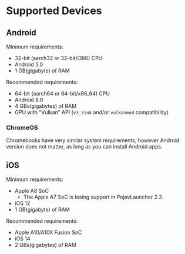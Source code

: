# Supported Devices

## Android

Minimum requirements:
- 32-bit (aarch32 or 32-bit/i386) CPU
- Android 5.0
- 1 GB(gigabyte) of RAM

Recommended requirements:
- 64-bit (aarch64 or 64-bit/x86_64) CPU
- Android 8.0
- 4 GBs(gigabytes) of RAM
- GPU with "Vulkan" API (`v3_zink` and/or `vulkanmod` compatibility)

### ChromeOS

Chromebooks have very similar system requirements, however Android version does not matter, as long as you can install Android apps.

## iOS

Minimum requirements:
- Apple A8 SoC
   - The Apple A7 SoC is losing support in PojavLauncher 2.2.
- iOS 12
- 1 GB(gigabyte) of RAM

Recommended requirements:
- Apple A10/A10X Fusion SoC
- iOS 14
- 2 GBs(gigabytes) of RAM
